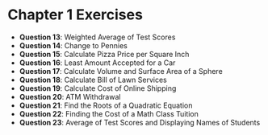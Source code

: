 # Chapter 1 Exercises
- **Question 13**: Weighted Average of Test Scores
- **Question 14**: Change to Pennies
- **Question 15**: Calculate Pizza Price per Square Inch
- **Question 16**: Least Amount Accepted for a Car
- **Question 17**: Calculate Volume and Surface Area of a Sphere
- **Question 18**: Calculate Bill of Lawn Services
- **Question 19**: Calculate Cost of Online Shipping
- **Question 20**: ATM Withdrawal
- **Question 21**: Find the Roots of a Quadratic Equation
- **Question 22**: Finding the Cost of a Math Class Tuition
- **Question 23**: Average of Test Scores and Displaying Names of Students